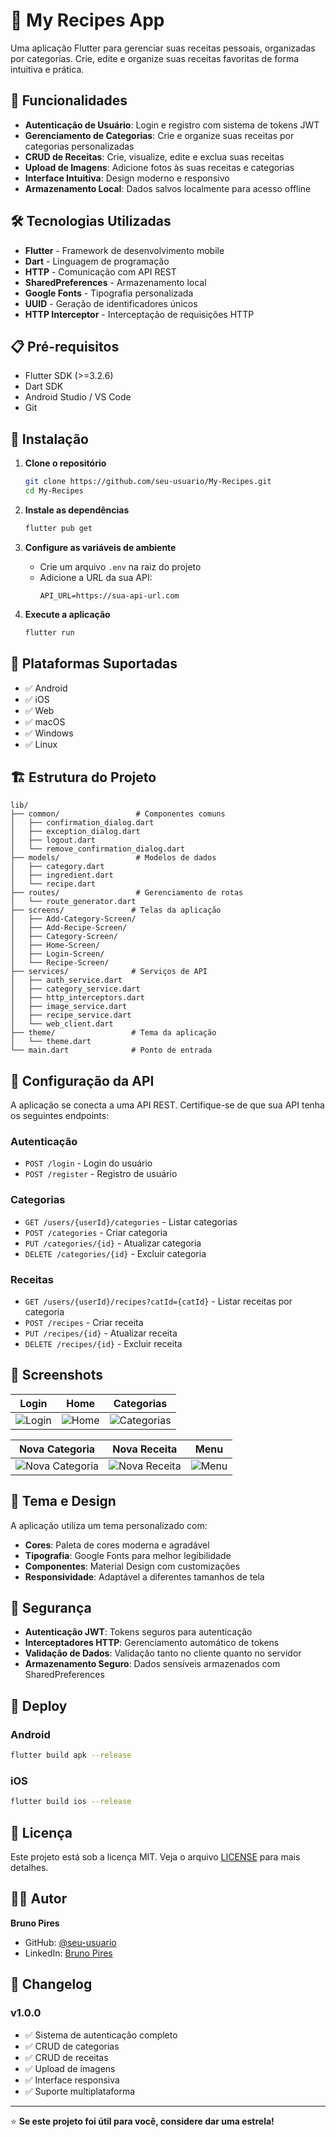# 🍳 My Recipes App

Uma aplicação Flutter para gerenciar suas receitas pessoais, organizadas por categorias. Crie, edite e organize suas receitas favoritas de forma intuitiva e prática.

## 📱 Funcionalidades

- **Autenticação de Usuário**: Login e registro com sistema de tokens JWT
- **Gerenciamento de Categorias**: Crie e organize suas receitas por categorias personalizadas
- **CRUD de Receitas**: Crie, visualize, edite e exclua suas receitas
- **Upload de Imagens**: Adicione fotos às suas receitas e categorias
- **Interface Intuitiva**: Design moderno e responsivo
- **Armazenamento Local**: Dados salvos localmente para acesso offline

## 🛠️ Tecnologias Utilizadas

- **Flutter** - Framework de desenvolvimento mobile
- **Dart** - Linguagem de programação
- **HTTP** - Comunicação com API REST
- **SharedPreferences** - Armazenamento local
- **Google Fonts** - Tipografia personalizada
- **UUID** - Geração de identificadores únicos
- **HTTP Interceptor** - Interceptação de requisições HTTP

## 📋 Pré-requisitos

- Flutter SDK (>=3.2.6)
- Dart SDK
- Android Studio / VS Code
- Git

## 🚀 Instalação

1. **Clone o repositório**
   ```bash
   git clone https://github.com/seu-usuario/My-Recipes.git
   cd My-Recipes
   ```

2. **Instale as dependências**
   ```bash
   flutter pub get
   ```

3. **Configure as variáveis de ambiente**
   - Crie um arquivo `.env` na raiz do projeto
   - Adicione a URL da sua API:
     ```
     API_URL=https://sua-api-url.com
     ```

4. **Execute a aplicação**
   ```bash
   flutter run
   ```

## 📱 Plataformas Suportadas

- ✅ Android
- ✅ iOS
- ✅ Web
- ✅ macOS
- ✅ Windows
- ✅ Linux

## 🏗️ Estrutura do Projeto

```
lib/
├── common/                 # Componentes comuns
│   ├── confirmation_dialog.dart
│   ├── exception_dialog.dart
│   ├── logout.dart
│   └── remove_confirmation_dialog.dart
├── models/                 # Modelos de dados
│   ├── category.dart
│   ├── ingredient.dart
│   └── recipe.dart
├── routes/                 # Gerenciamento de rotas
│   └── route_generator.dart
├── screens/               # Telas da aplicação
│   ├── Add-Category-Screen/
│   ├── Add-Recipe-Screen/
│   ├── Category-Screen/
│   ├── Home-Screen/
│   ├── Login-Screen/
│   └── Recipe-Screen/
├── services/              # Serviços de API
│   ├── auth_service.dart
│   ├── category_service.dart
│   ├── http_interceptors.dart
│   ├── image_service.dart
│   ├── recipe_service.dart
│   └── web_client.dart
├── theme/                 # Tema da aplicação
│   └── theme.dart
└── main.dart              # Ponto de entrada
```

## 🔧 Configuração da API

A aplicação se conecta a uma API REST. Certifique-se de que sua API tenha os seguintes endpoints:

### Autenticação
- `POST /login` - Login do usuário
- `POST /register` - Registro de usuário

### Categorias
- `GET /users/{userId}/categories` - Listar categorias
- `POST /categories` - Criar categoria
- `PUT /categories/{id}` - Atualizar categoria
- `DELETE /categories/{id}` - Excluir categoria

### Receitas
- `GET /users/{userId}/recipes?catId={catId}` - Listar receitas por categoria
- `POST /recipes` - Criar receita
- `PUT /recipes/{id}` - Atualizar receita
- `DELETE /recipes/{id}` - Excluir receita

## 📸 Screenshots

| Login | Home | Categorias |
|-------|------|------------|
| ![Login](Screenshots_Here/Login.PNG) | ![Home](Screenshots_Here/Home_screen.PNG) | ![Categorias](Screenshots_Here/Category_Screen.PNG) |

| Nova Categoria | Nova Receita | Menu |
|----------------|--------------|------|
| ![Nova Categoria](Screenshots_Here/Add_Category.PNG) | ![Nova Receita](Screenshots_Here/Recipe_Screen.PNG) | ![Menu](Screenshots_Here/burguer_menu.PNG) |

## 🎨 Tema e Design

A aplicação utiliza um tema personalizado com:
- **Cores**: Paleta de cores moderna e agradável
- **Tipografia**: Google Fonts para melhor legibilidade
- **Componentes**: Material Design com customizações
- **Responsividade**: Adaptável a diferentes tamanhos de tela

## 🔐 Segurança

- **Autenticação JWT**: Tokens seguros para autenticação
- **Interceptadores HTTP**: Gerenciamento automático de tokens
- **Validação de Dados**: Validação tanto no cliente quanto no servidor
- **Armazenamento Seguro**: Dados sensíveis armazenados com SharedPreferences

## 🚀 Deploy

### Android
```bash
flutter build apk --release
```

### iOS
```bash
flutter build ios --release
```

## 📝 Licença

Este projeto está sob a licença MIT. Veja o arquivo [LICENSE](LICENSE) para mais detalhes.

## 👨‍💻 Autor

**Bruno Pires**
- GitHub: [@seu-usuario](https://github.com/seu-usuario)
- LinkedIn: [Bruno Pires](https://linkedin.com/in/bruno-pires)





## 🔄 Changelog

### v1.0.0
- ✅ Sistema de autenticação completo
- ✅ CRUD de categorias
- ✅ CRUD de receitas
- ✅ Upload de imagens
- ✅ Interface responsiva
- ✅ Suporte multiplataforma

---

⭐ **Se este projeto foi útil para você, considere dar uma estrela!**